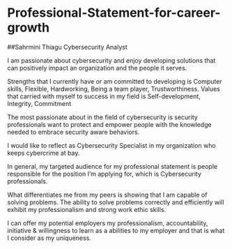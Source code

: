 # Professional-Statement-for-career-growth
##Sahrmini Thiagu
Cybersecurity Analyst 

I am passionate about cybersecurity and enjoy developing solutions that can positively impact an organization and the people it serves.


Strengths that I currently have or am committed to developing is Computer skills, Flexible, Hardworking, Being a team player, Trustworthiness.
Values that carried with myself to success in my field is Self-development, Integrity, Commitment


The most passionate about in the field of cybersecurity is security professionals want to protect and empower people with the knowledge needed to embrace security aware behaviors.


I would like to reflect as Cybersecurity Specialist in my organization who keeps cybercrime at bay.


In general, my targeted audience for my professional statement is people responsible for the position I’m applying for, which is Cybersecurity professionals.


What differentiates me from my peers is showing that I am capable of solving problems. The ability to solve problems correctly and efficiently will exhibit my professionalism and strong work ethic skills.


I can offer my potential employers my professionalism, accountability, initiative & willingness to learn as a abilities to my employer and that is what I consider as my uniqueness.
